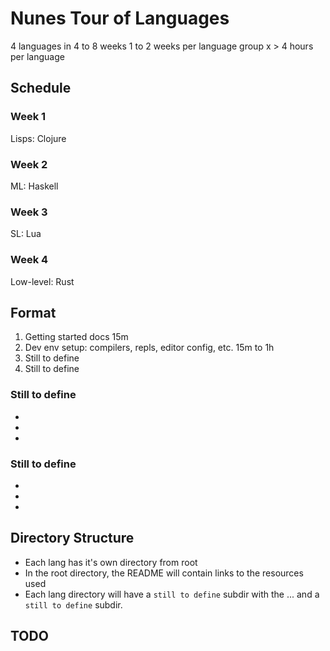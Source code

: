 # Nunes Tour of Languages

4 languages in 4 to 8 weeks
1 to 2 weeks per language group
x > 4 hours per language

## Schedule

### Week 1
Lisps: Clojure

### Week 2
ML: Haskell

### Week 3
SL: Lua

### Week 4
Low-level: Rust

## Format
1. Getting started docs 15m
2. Dev env setup: compilers, repls, editor config, etc. 15m to 1h
3. Still to define
4. Still to define

### Still to define
* 
* 
* 

### Still to define
* 
* 
* 

## Directory Structure
* Each lang has it's own directory from root
* In the root directory, the README will contain links to the resources used
* Each lang directory will have a `still to define` subdir with the ... and a `still to define` subdir.

## TODO
